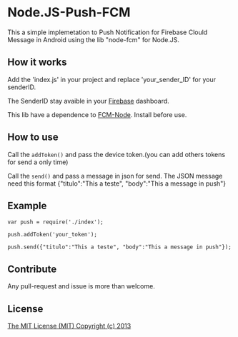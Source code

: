 # Node.JS-Push-FCM

This a simple implemetation to Push Notification for Firebase Clould Message in Android using the lib "node-fcm" for Node.JS.

## How it works

Add the 'index.js' in your project and replace 'your_sender_ID' for your senderID.

The SenderID stay avaible in your [Firebase](https://firebase.google.com/?hl=pt-br) dashboard.

This lib have a dependence to [FCM-Node](https://github.com/jlcvp/fcm-node). Install before use. 

## How to use

Call the ```addToken()``` and pass the device token.(you can add others tokens for send a only time)

Call the  ```send()``` and pass a message in json for send. The JSON message need this format {"titulo":"This a teste", "body":"This a message in push"}

## Example

```
var push = require('./index');

push.addToken('your_token');

push.send({"titulo":"This a teste", "body":"This a message in push"});
```


## Contribute

Any pull-request and issue is more than welcome.

## License

[The MIT License (MIT) Copyright (c) 2013](http://opensource.org/licenses/MIT) 